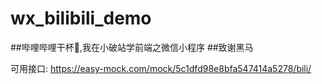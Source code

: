 # wx_bilibili_demo

##哔哩哔哩干杯🍻,我在小破站学前端之微信小程序
##致谢黑马

可用接口:
https://easy-mock.com/mock/5c1dfd98e8bfa547414a5278/bili/
